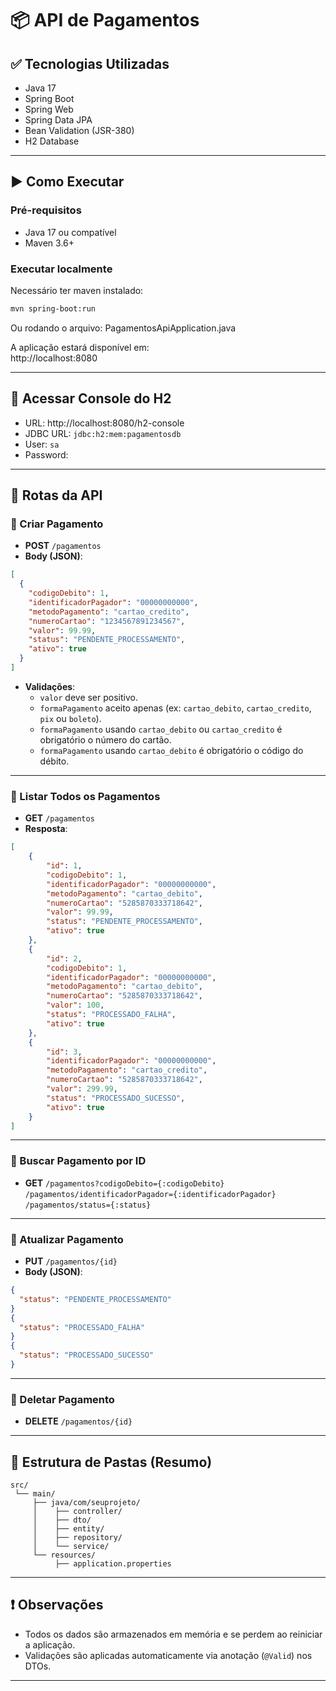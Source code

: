 # 📦 API de Pagamentos

## ✅ Tecnologias Utilizadas

- Java 17
- Spring Boot
- Spring Web
- Spring Data JPA
- Bean Validation (JSR-380)
- H2 Database

---

## ▶️ Como Executar

### Pré-requisitos

- Java 17 ou compatível
- Maven 3.6+

### Executar localmente

Necessário ter maven instalado:
```bash
mvn spring-boot:run
```
Ou rodando o arquivo: PagamentosApiApplication.java

A aplicação estará disponível em:  
http://localhost:8080

---

## 🧪 Acessar Console do H2

- URL: http://localhost:8080/h2-console  
- JDBC URL: `jdbc:h2:mem:pagamentosdb`  
- User: `sa`  
- Password:

---

## 📌 Rotas da API

### 🔹 Criar Pagamento

- **POST** `/pagamentos`
- **Body (JSON)**:
```json
[
  {
    "codigoDebito": 1,
    "identificadorPagador": "00000000000",
    "metodoPagamento": "cartao_credito",
    "numeroCartao": "1234567891234567",
    "valor": 99.99,
    "status": "PENDENTE_PROCESSAMENTO",
    "ativo": true
  }
]

```
- **Validações**:
  - `valor` deve ser positivo.
  - `formaPagamento` aceito apenas (ex: `cartao_debito`, `cartao_credito`, `pix` ou `boleto`).
  - `formaPagamento` usando `cartao_debito` ou `cartao_credito` é obrigatório o número do cartão.
  - `formaPagamento` usando `cartao_debito` é obrigatório o código do débito.

---

### 🔹 Listar Todos os Pagamentos

- **GET** `/pagamentos`
- **Resposta**:
```json
[
	{
		"id": 1,
		"codigoDebito": 1,
		"identificadorPagador": "00000000000",
		"metodoPagamento": "cartao_debito",
		"numeroCartao": "5285870333718642",
		"valor": 99.99,
		"status": "PENDENTE_PROCESSAMENTO",
		"ativo": true
	},
	{
		"id": 2,
		"codigoDebito": 1,
		"identificadorPagador": "00000000000",
		"metodoPagamento": "cartao_debito",
		"numeroCartao": "5285870333718642",
		"valor": 100,
		"status": "PROCESSADO_FALHA",
		"ativo": true
	},
	{
		"id": 3,
		"identificadorPagador": "00000000000",
		"metodoPagamento": "cartao_credito",
		"numeroCartao": "5285870333718642",
		"valor": 299.99,
		"status": "PROCESSADO_SUCESSO",
		"ativo": true
	}
]
```

---

### 🔹 Buscar Pagamento por ID

- **GET**
`/pagamentos?codigoDebito={:codigoDebito}`
`/pagamentos/identificadorPagador={:identificadorPagador}`
`/pagamentos/status={:status}`

---

### 🔹 Atualizar Pagamento

- **PUT** `/pagamentos/{id}`
- **Body (JSON)**:
```json
{
  "status": "PENDENTE_PROCESSAMENTO"
}
{
  "status": "PROCESSADO_FALHA"
}
{
  "status": "PROCESSADO_SUCESSO"
}
```

---

### 🔹 Deletar Pagamento

- **DELETE** `/pagamentos/{id}`

---

## 📂 Estrutura de Pastas (Resumo)

```
src/
 └── main/
     ├── java/com/seuprojeto/
     │    ├── controller/
     │    ├── dto/
     │    ├── entity/
     │    ├── repository/
     │    └── service/
     └── resources/
          ├── application.properties
```

---

## ❗ Observações

- Todos os dados são armazenados em memória e se perdem ao reiniciar a aplicação.
- Validações são aplicadas automaticamente via anotação (`@Valid`) nos DTOs.

---

